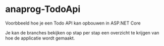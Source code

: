 # anaprog-TodoApi
Voorbbeeld hoe je een Todo API kan opbouwen in ASP.NET Core

Je kan de branches bekijken op stap per stap een overzicht te krijgen van hoe de applicatie wordt gemaakt.
